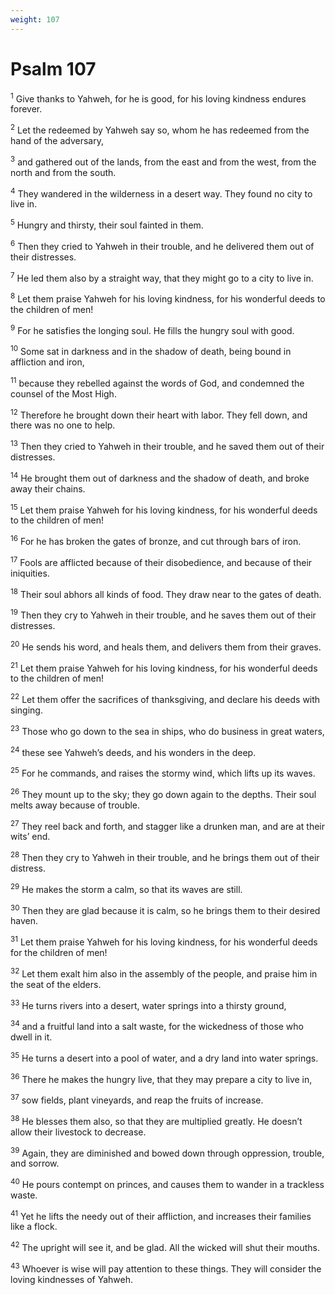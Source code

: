 ```yaml
---
weight: 107
---
```


# Psalm 107

<sup>1</sup> Give thanks to Yahweh, for he is good, for his loving kindness endures forever. 

<sup>2</sup> Let the redeemed by Yahweh say so, whom he has redeemed from the hand of the adversary, 

<sup>3</sup> and gathered out of the lands, from the east and from the west, from the north and from the south. 

<sup>4</sup> They wandered in the wilderness in a desert way. They found no city to live in. 

<sup>5</sup> Hungry and thirsty, their soul fainted in them. 

<sup>6</sup> Then they cried to Yahweh in their trouble, and he delivered them out of their distresses. 

<sup>7</sup> He led them also by a straight way, that they might go to a city to live in. 

<sup>8</sup> Let them praise Yahweh for his loving kindness, for his wonderful deeds to the children of men! 

<sup>9</sup> For he satisfies the longing soul. He fills the hungry soul with good. 

<sup>10</sup> Some sat in darkness and in the shadow of death, being bound in affliction and iron, 

<sup>11</sup> because they rebelled against the words of God, and condemned the counsel of the Most High. 

<sup>12</sup> Therefore he brought down their heart with labor. They fell down, and there was no one to help. 

<sup>13</sup> Then they cried to Yahweh in their trouble, and he saved them out of their distresses. 

<sup>14</sup> He brought them out of darkness and the shadow of death, and broke away their chains. 

<sup>15</sup> Let them praise Yahweh for his loving kindness, for his wonderful deeds to the children of men! 

<sup>16</sup> For he has broken the gates of bronze, and cut through bars of iron. 

<sup>17</sup> Fools are afflicted because of their disobedience, and because of their iniquities. 

<sup>18</sup> Their soul abhors all kinds of food. They draw near to the gates of death. 

<sup>19</sup> Then they cry to Yahweh in their trouble, and he saves them out of their distresses. 

<sup>20</sup> He sends his word, and heals them, and delivers them from their graves. 

<sup>21</sup> Let them praise Yahweh for his loving kindness, for his wonderful deeds to the children of men! 

<sup>22</sup> Let them offer the sacrifices of thanksgiving, and declare his deeds with singing. 

<sup>23</sup> Those who go down to the sea in ships, who do business in great waters, 

<sup>24</sup> these see Yahweh’s deeds, and his wonders in the deep. 

<sup>25</sup> For he commands, and raises the stormy wind, which lifts up its waves. 

<sup>26</sup> They mount up to the sky; they go down again to the depths. Their soul melts away because of trouble. 

<sup>27</sup> They reel back and forth, and stagger like a drunken man, and are at their wits’ end. 

<sup>28</sup> Then they cry to Yahweh in their trouble, and he brings them out of their distress. 

<sup>29</sup> He makes the storm a calm, so that its waves are still. 

<sup>30</sup> Then they are glad because it is calm, so he brings them to their desired haven. 

<sup>31</sup> Let them praise Yahweh for his loving kindness, for his wonderful deeds for the children of men! 

<sup>32</sup> Let them exalt him also in the assembly of the people, and praise him in the seat of the elders. 

<sup>33</sup> He turns rivers into a desert, water springs into a thirsty ground, 

<sup>34</sup> and a fruitful land into a salt waste, for the wickedness of those who dwell in it. 

<sup>35</sup> He turns a desert into a pool of water, and a dry land into water springs. 

<sup>36</sup> There he makes the hungry live, that they may prepare a city to live in, 

<sup>37</sup> sow fields, plant vineyards, and reap the fruits of increase. 

<sup>38</sup> He blesses them also, so that they are multiplied greatly. He doesn’t allow their livestock to decrease. 

<sup>39</sup> Again, they are diminished and bowed down through oppression, trouble, and sorrow. 

<sup>40</sup> He pours contempt on princes, and causes them to wander in a trackless waste. 

<sup>41</sup> Yet he lifts the needy out of their affliction, and increases their families like a flock. 

<sup>42</sup> The upright will see it, and be glad. All the wicked will shut their mouths. 

<sup>43</sup> Whoever is wise will pay attention to these things. They will consider the loving kindnesses of Yahweh. 


